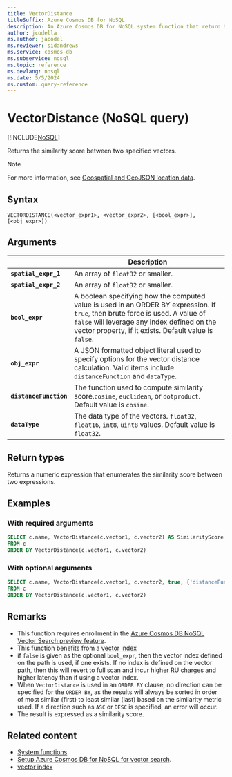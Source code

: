 ```yaml
---
title: VectorDistance
titleSuffix: Azure Cosmos DB for NoSQL
description: An Azure Cosmos DB for NoSQL system function that return the similarity score between two vectors.
author: jcodella
ms.author: jacodel
ms.reviewer: sidandrews
ms.service: cosmos-db
ms.subservice: nosql
ms.topic: reference
ms.devlang: nosql
ms.date: 5/5/2024
ms.custom: query-reference
---
```


# VectorDistance (NoSQL query)

[!INCLUDE[NoSQL](../../includes/appliesto-nosql.md)]

Returns the similarity score between two specified vectors.

> [!NOTE]
> For more information, see [Geospatial and GeoJSON location data](geospatial-intro.md).

## Syntax

```nosql
VECTORDISTANCE(<vector_expr1>, <vector_expr2>, [<bool_expr>], [<obj_expr>])  
```

## Arguments

| | Description |
| --- | --- |
| **`spatial_expr_1`** | An array of `float32` or smaller.|
| **`spatial_expr_2`** | An array of `float32` or smaller.|
| **`bool_expr`** | A boolean specifying how the computed value is used in an ORDER BY expression. If `true`, then brute force is used. A value of `false` will leverage any index defined on the vector property, if it exists. Default value is `false`.|
|**`obj_expr`**| A JSON formatted object literal used to specify options for the vector distance calculation. Valid items include `distanceFunction` and `dataType`.|
| **`distanceFunction`** | The function used to compute similarity score.`cosine`, `euclidean`, or `dotproduct`. Default value is `cosine`.|
| **`dataType`** | The data type of the vectors. `float32`, `float16`, `int8`, `uint8` values. Default value is `float32`. |

## Return types

Returns a numeric expression that enumerates the similarity score between two expressions.

## Examples

### With required arguments
```sql
SELECT c.name, VectorDistance(c.vector1, c.vector2) AS SimilarityScore
FROM c
ORDER BY VectorDistance(c.vector1, c.vector2)
```

### With optional arguments
```sql
SELECT c.name, VectorDistance(c.vector1, c.vector2, true, {'distanceFunction':'cosine', 'dataType':'float32',}) AS SimilarityScore
FROM c
ORDER BY VectorDistance(c.vector1, c.vector2)
```

## Remarks
- This function requires enrollment in the [Azure Cosmos DB NoSQL Vector Search preview feature](../vector-search.md#enroll-in-the-vector-search-preview-feature).
- This function benefits from a [vector index](../../index-policy.md#vector-indexes)
- if `false` is given as the optional `bool_expr`, then the vector index defined on the path is used, if one exists. If no index is defined on the vector path, then this will revert to full scan and incur higher RU charges and higher latency than if using a vector index. 
- When `VectorDistance` is used in an `ORDER BY` clause, no direction can be specified for the `ORDER BY`, as the results will always be sorted in order of most similar (first) to least similar (last) based on the similarity metric used. If a direction such as `ASC` or `DESC` is specified, an error will occur. 
- The result is expressed as a similarity score.

## Related content
- [System functions](system-functions.yml)
- [Setup Azure Cosmos DB for NoSQL for vector search](../vector-search.md).
- [vector index](../../index-policy.md#vector-indexes)
